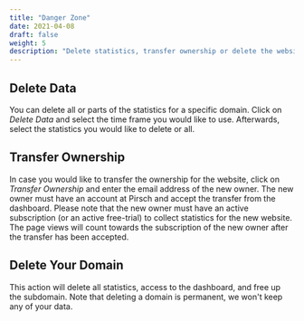 ```yaml
---
title: "Danger Zone"
date: 2021-04-08
draft: false
weight: 5
description: "Delete statistics, transfer ownership or delete the website entirely."
---
```


## Delete Data

You can delete all or parts of the statistics for a specific domain. Click on *Delete Data* and select the time frame you would like to use. Afterwards, select the statistics you would like to delete or all.

## Transfer Ownership

In case you would like to transfer the ownership for the website, click on *Transfer Ownership* and enter the email address of the new owner. The new owner must have an account at Pirsch and accept the transfer from the dashboard. Please note that the new owner must have an active subscription (or an active free-trial) to collect statistics for the new website. The page views will count towards the subscription of the new owner after the transfer has been accepted.

## Delete Your Domain

This action will delete all statistics, access to the dashboard, and free up the subdomain. Note that deleting a domain is permanent, we won't keep any of your data.
